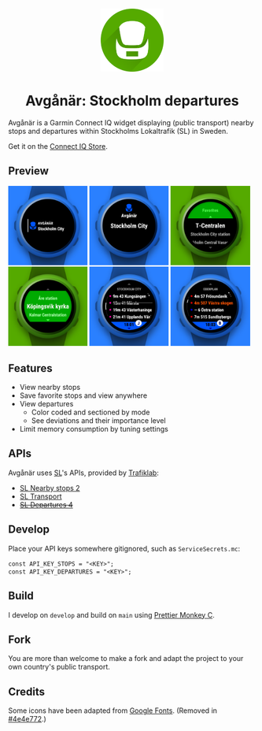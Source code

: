 <p align="center"><img width="128" height="128" src="presentation/logo.png"></p>
<h1 align="center">Avgånär: Stockholm departures</h1>

Avgånär is a Garmin Connect IQ widget displaying (public transport) nearby stops and departures within Stockholms Lokaltrafik (SL) in Sweden.

Get it on the [Connect IQ Store](https://apps.garmin.com/apps/a96ddb52-3edd-4298-8348-5bd818376a2a).

## Preview

<p><img src="presentation/view-glance.png" width="32%" /> <img src="presentation/view-preview.png" width="32%" /> <img src="presentation/view-stops-nearby.png" width="32%" /> <img src="presentation/view-stops-favorites.png" width="32%" /> <img src="presentation/view-departures-train.png" width="32%" /> <img src="presentation/view-departures-bus.png" width="32%" /> </p>

## Features

- View nearby stops
- Save favorite stops and view anywhere
- View departures
  - Color coded and sectioned by mode
  - See deviations and their importance level
- Limit memory consumption by tuning settings

## APIs

Avgånär uses [SL](https://sl.se/)'s APIs, provided by [Trafiklab](https://www.trafiklab.se):

- [SL Nearby stops 2](https://www.trafiklab.se/api/trafiklab-apis/sl/nearby-stops-2)
- [SL Transport](https://www.trafiklab.se/api/trafiklab-apis/sl/transport)
- ~~[SL Departures 4](https://www.trafiklab.se/api/trafiklab-apis/sl/departures-4/)~~

## Develop

Place your API keys somewhere gitignored, such as `ServiceSecrets.mc`:

```
const API_KEY_STOPS = "<KEY>";
const API_KEY_DEPARTURES = "<KEY>";
```

## Build

I develop on `develop` and build on `main` using [Prettier Monkey C](https://github.com/markw65/prettier-extension-monkeyc).

## Fork

You are more than welcome to make a fork and adapt the project to your own country's public transport.

## Credits

Some icons have been adapted from [Google Fonts](https://fonts.google.com/icons?icon.query=sign). (Removed in [#4e4e772](https://github.com/felwal/avganar/commit/4e4e7724eca011174257edb4b2e3462818f5bd86).)
